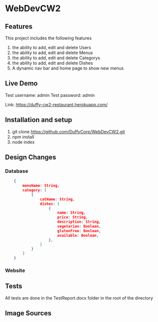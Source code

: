 # WebDevCW2

## Features

This project includes the following features

1. the ability to add, edit and delete Users
2. the ability to add, edit and delete Menus
3. the ability to add, edit and delete Categorys
4. the ability to add, edit and delete Dishes
5. A dynamic nav bar and home page to show new menus

## Live Demo

Test username: admin
Test password: admin

Link: <https://duffy-cw2-restaurant.herokuapp.com/>

## Installation and setup

1. git clone <https://github.com/DuffyCorp/WebDevCW2.git>
2. npm install
3. node index

## Design Changes

### Database

```json
    {
        menuName: String,
        category: [
            {
                catName: String,
                dishes: [
                    {
                        name: String,
                        price: String,
                        description: String,
                        vegetarian: Boolean,
                        glutenFree: Boolean,
                        available: Boolean,
                    },
                ]
            }
        ]
    }
```

### Website

## Tests

All tests are done in the TestReport.docx folder in the root of the directory

## Image Sources
